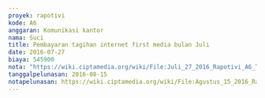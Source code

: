 ```yaml
---
proyek: rapotivi
kode: A6
anggaran: Komunikasi kantor
nama: Suci
title: Pembayaran tagihan internet first media bulan Juli
date: 2016-07-27
biaya: 545900
nota: "https://wiki.ciptamedia.org/wiki/File:Juli_27_2016_Rapotivi_A6_Tagihan_internet_First_Media.jpg"
tanggalpelunasan: 2016-08-15
notapelunasan: https://wiki.ciptamedia.org/wiki/File:Agustus_15_2016_Rapotivi_A6_Pembayaran_tagihan_internet_First_Media_.jpg
---
```

